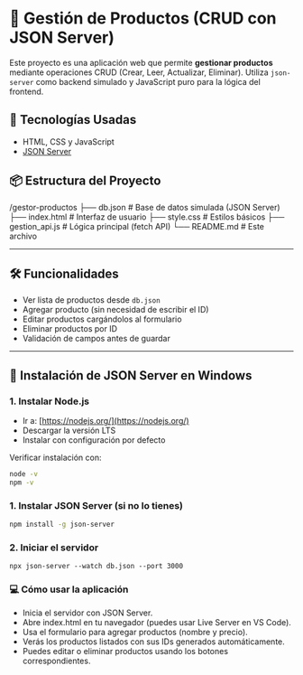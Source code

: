 # 🛒 Gestión de Productos (CRUD con JSON Server)

Este proyecto es una aplicación web que permite **gestionar productos** mediante operaciones CRUD (Crear, Leer, Actualizar, Eliminar). Utiliza `json-server` como backend simulado y JavaScript puro para la lógica del frontend.

## 🚀 Tecnologías Usadas

- HTML, CSS y JavaScript
- [JSON Server](https://github.com/typicode/json-server)

## 📦 Estructura del Proyecto

/gestor-productos
├── db.json # Base de datos simulada (JSON Server)
├── index.html # Interfaz de usuario
├── style.css # Estilos básicos
├── gestion_api.js # Lógica principal (fetch API)
└── README.md # Este archivo



---

## 🛠️ Funcionalidades

- Ver lista de productos desde `db.json`
- Agregar producto (sin necesidad de escribir el ID)
- Editar productos cargándolos al formulario
- Eliminar productos por ID
- Validación de campos antes de guardar

---

## 🧰 Instalación de JSON Server en Windows

### 1. Instalar Node.js

- Ir a: [https://nodejs.org/](https://nodejs.org/)
- Descargar la versión LTS
- Instalar con configuración por defecto

Verificar instalación con:

```bash
node -v
npm -v
```

### 1. Instalar JSON Server (si no lo tienes)

```bash
npm install -g json-server
```


### 2. Iniciar el servidor
```
npx json-server --watch db.json --port 3000
```

### 💻 Cómo usar la aplicación
- Inicia el servidor con JSON Server.
- Abre index.html en tu navegador (puedes usar Live Server en VS Code).
- Usa el formulario para agregar productos (nombre y precio).
- Verás los productos listados con sus IDs generados automáticamente.
- Puedes editar o eliminar productos usando los botones correspondientes.